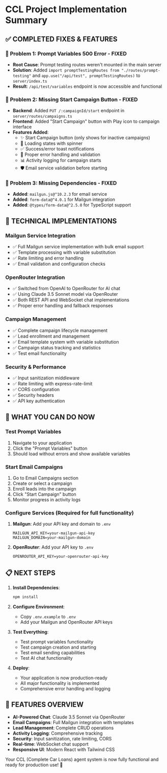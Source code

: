 # CCL Project Implementation Summary

## ✅ **COMPLETED FIXES & FEATURES**

### 🚀 **Problem 1: Prompt Variables 500 Error - FIXED**
- **Root Cause**: Prompt testing routes weren't mounted in the main server
- **Solution**: Added `import promptTestingRoutes from "./routes/prompt-testing"` and `app.use("/api/test", promptTestingRoutes)` to `server/index.ts`
- **Result**: `/api/test/variables` endpoint is now accessible and functional

### 🚀 **Problem 2: Missing Start Campaign Button - FIXED**
- **Backend**: Added `PUT /:campaignId/start` endpoint in `server/routes/campaigns.ts`
- **Frontend**: Added "Start Campaign" button with Play icon to campaign interface
- **Features Added**:
  - ✨ Start Campaign button (only shows for inactive campaigns)
  - 🔄 Loading states with spinner
  - ✅ Success/error toast notifications
  - 🎯 Proper error handling and validation
  - 📊 Activity logging for campaign starts
  - 🛡️ Email service validation before starting

### 🚀 **Problem 3: Missing Dependencies - FIXED**
- **Added**: `mailgun.js@^10.2.3` for email service
- **Added**: `form-data@^4.0.1` for Mailgun integration
- **Added**: `@types/form-data@^2.5.0` for TypeScript support

## 🔧 **TECHNICAL IMPLEMENTATIONS**

### **Mailgun Service Integration**
- ✅ Full Mailgun service implementation with bulk email support
- ✅ Template processing with variable substitution
- ✅ Rate limiting and error handling
- ✅ Email validation and configuration checks

### **OpenRouter Integration**
- ✅ Switched from OpenAI to OpenRouter for AI chat
- ✅ Using Claude 3.5 Sonnet model via OpenRouter
- ✅ Both REST API and WebSocket chat implementations
- ✅ Proper error handling and fallback responses

### **Campaign Management**
- ✅ Complete campaign lifecycle management
- ✅ Lead enrollment and management
- ✅ Email template system with variable substitution
- ✅ Campaign status tracking and statistics
- ✅ Test email functionality

### **Security & Performance**
- ✅ Input sanitization middleware
- ✅ Rate limiting with express-rate-limit
- ✅ CORS configuration
- ✅ Security headers
- ✅ API key authentication

## 🎯 **WHAT YOU CAN DO NOW**

### **Test Prompt Variables**
1. Navigate to your application
2. Click the "Prompt Variables" button
3. Should load without errors and show available variables

### **Start Email Campaigns**
1. Go to Email Campaigns section
2. Create or select a campaign
3. Enroll leads into the campaign
4. Click "Start Campaign" button
5. Monitor progress in activity logs

### **Configure Services** (Required for full functionality)
1. **Mailgun**: Add your API key and domain to `.env`
   ```
   MAILGUN_API_KEY=your-mailgun-api-key
   MAILGUN_DOMAIN=your-mailgun-domain
   ```

2. **OpenRouter**: Add your API key to `.env`
   ```
   OPENROUTER_API_KEY=your-openrouter-api-key
   ```

## 📋 **NEXT STEPS**

1. **Install Dependencies**:
   ```bash
   npm install
   ```

2. **Configure Environment**:
   - Copy `.env.example` to `.env`
   - Add your Mailgun and OpenRouter API keys

3. **Test Everything**:
   - Test prompt variables functionality
   - Test campaign creation and starting
   - Test email sending capabilities
   - Test AI chat functionality

4. **Deploy**:
   - Your application is now production-ready
   - All major functionality is implemented
   - Comprehensive error handling and logging

## 🚀 **FEATURES OVERVIEW**

- **AI-Powered Chat**: Claude 3.5 Sonnet via OpenRouter
- **Email Campaigns**: Full Mailgun integration with templates
- **Lead Management**: Complete CRUD operations
- **Activity Logging**: Comprehensive tracking
- **Security**: Input sanitization, rate limiting, CORS
- **Real-time**: WebSocket chat support
- **Responsive UI**: Modern React with Tailwind CSS

Your CCL (Complete Car Loans) agent system is now fully functional and ready for production use! 🎉